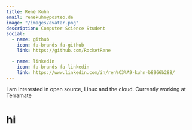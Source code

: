 ```yaml
---
title: René Kuhn
email: renekuhn@posteo.de
image: "/images/avatar.png"
description: Computer Science Student
social:
  - name: github
    icon: fa-brands fa-github
    link: https://github.com/RocketRene

  - name: linkedin
    icon: fa-brands fa-linkedin
    link: https://www.linkedin.com/in/ren%C3%A9-kuhn-b8966b288/
---
```


I am interested in open source, Linux and  the cloud.
Currently working at Terramate


# hi 